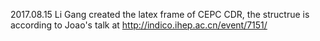 2017.08.15 Li Gang created the latex frame of CEPC CDR, the structrue is according to Joao's talk at http://indico.ihep.ac.cn/event/7151/
